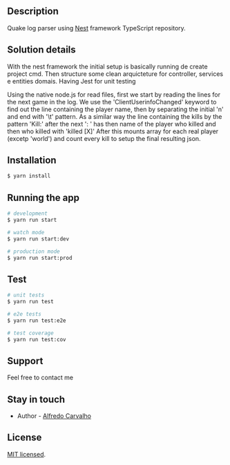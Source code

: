 ## Description

Quake log parser using [Nest](https://github.com/nestjs/nest) framework TypeScript repository.

## Solution details

With the nest framework the initial setup is basically running de create project cmd.
Then structure some clean arquicteture for controller, services e entities domais.
Having Jest for unit testing

Using the native node.js for read files, first we start by reading the lines for the next game in the log.
We use the 'ClientUserinfoChanged' keyword to find out the line containing the player name, then by separating the initial 'n\' and end with '\t' pattern.
As a similar way the line containing the kills by the pattern 'Kill:' after the next ': ' has then name of the player who killed and then who killed with 'killed [X]'
After this mounts array for each real player (excetp 'world') and count every kill to setup the final resulting json.



## Installation

```bash
$ yarn install
```

## Running the app

```bash
# development
$ yarn run start

# watch mode
$ yarn run start:dev

# production mode
$ yarn run start:prod
```

## Test

```bash
# unit tests
$ yarn run test

# e2e tests
$ yarn run test:e2e

# test coverage
$ yarn run test:cov
```

## Support

Feel free to contact me

## Stay in touch

- Author - [Alfredo Carvalho](https://www.linkedin.com/in/alfredo-de-carvalho-neto-0b671721/)

## License

[MIT licensed](LICENSE).
